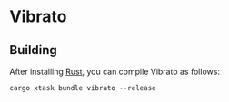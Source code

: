 # Vibrato

## Building

After installing [Rust](https://rustup.rs/), you can compile Vibrato as follows:

```shell
cargo xtask bundle vibrato --release
```

